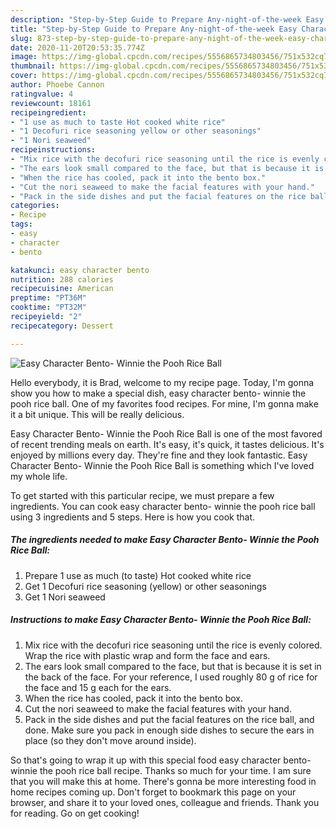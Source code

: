 ```yaml
---
description: "Step-by-Step Guide to Prepare Any-night-of-the-week Easy Character Bento- Winnie the Pooh Rice Ball"
title: "Step-by-Step Guide to Prepare Any-night-of-the-week Easy Character Bento- Winnie the Pooh Rice Ball"
slug: 873-step-by-step-guide-to-prepare-any-night-of-the-week-easy-character-bento-winnie-the-pooh-rice-ball
date: 2020-11-20T20:53:35.774Z
image: https://img-global.cpcdn.com/recipes/5556865734803456/751x532cq70/easy-character-bento-winnie-the-pooh-rice-ball-recipe-main-photo.jpg
thumbnail: https://img-global.cpcdn.com/recipes/5556865734803456/751x532cq70/easy-character-bento-winnie-the-pooh-rice-ball-recipe-main-photo.jpg
cover: https://img-global.cpcdn.com/recipes/5556865734803456/751x532cq70/easy-character-bento-winnie-the-pooh-rice-ball-recipe-main-photo.jpg
author: Phoebe Cannon
ratingvalue: 4
reviewcount: 18161
recipeingredient:
- "1 use as much to taste Hot cooked white rice"
- "1 Decofuri rice seasoning yellow or other seasonings"
- "1 Nori seaweed"
recipeinstructions:
- "Mix rice with the decofuri rice seasoning until the rice is evenly colored. Wrap the rice with plastic wrap and form the face and ears."
- "The ears look small compared to the face, but that is because it is set in the back of the face. For your reference, I used roughly 80 g of rice for the face and 15 g each for the ears."
- "When the rice has cooled, pack it into the bento box."
- "Cut the nori seaweed to make the facial features with your hand."
- "Pack in the side dishes and put the facial features on the rice ball, and done. Make sure you pack in enough side dishes to secure the ears in place (so they don&#39;t move around inside)."
categories:
- Recipe
tags:
- easy
- character
- bento

katakunci: easy character bento 
nutrition: 288 calories
recipecuisine: American
preptime: "PT36M"
cooktime: "PT32M"
recipeyield: "2"
recipecategory: Dessert

---
```



![Easy Character Bento- Winnie the Pooh Rice Ball](https://img-global.cpcdn.com/recipes/5556865734803456/751x532cq70/easy-character-bento-winnie-the-pooh-rice-ball-recipe-main-photo.jpg)

Hello everybody, it is Brad, welcome to my recipe page. Today, I'm gonna show you how to make a special dish, easy character bento- winnie the pooh rice ball. One of my favorites food recipes. For mine, I'm gonna make it a bit unique. This will be really delicious.



Easy Character Bento- Winnie the Pooh Rice Ball is one of the most favored of recent trending meals on earth. It's easy, it's quick, it tastes delicious. It's enjoyed by millions every day. They're fine and they look fantastic. Easy Character Bento- Winnie the Pooh Rice Ball is something which I've loved my whole life.


To get started with this particular recipe, we must prepare a few ingredients. You can cook easy character bento- winnie the pooh rice ball using 3 ingredients and 5 steps. Here is how you cook that.

<!--inarticleads1-->

##### The ingredients needed to make Easy Character Bento- Winnie the Pooh Rice Ball:

1. Prepare 1 use as much (to taste) Hot cooked white rice
1. Get 1 Decofuri rice seasoning (yellow) or other seasonings
1. Get 1 Nori seaweed




<!--inarticleads2-->

##### Instructions to make Easy Character Bento- Winnie the Pooh Rice Ball:

1. Mix rice with the decofuri rice seasoning until the rice is evenly colored. Wrap the rice with plastic wrap and form the face and ears.
1. The ears look small compared to the face, but that is because it is set in the back of the face. For your reference, I used roughly 80 g of rice for the face and 15 g each for the ears.
1. When the rice has cooled, pack it into the bento box.
1. Cut the nori seaweed to make the facial features with your hand.
1. Pack in the side dishes and put the facial features on the rice ball, and done. Make sure you pack in enough side dishes to secure the ears in place (so they don&#39;t move around inside).




So that's going to wrap it up with this special food easy character bento- winnie the pooh rice ball recipe. Thanks so much for your time. I am sure that you will make this at home. There's gonna be more interesting food in home recipes coming up. Don't forget to bookmark this page on your browser, and share it to your loved ones, colleague and friends. Thank you for reading. Go on get cooking!
